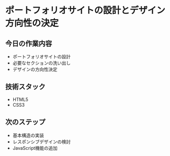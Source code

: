 # ポートフォリオサイトの設計とデザイン方向性の決定

## 今日の作業内容
- ポートフォリオサイトの設計
- 必要なセクションの洗い出し
- デザインの方向性決定

## 技術スタック
- HTML5
- CSS3

## 次のステップ
- 基本構造の実装
- レスポンシブデザインの検討
- JavaScript機能の追加 
